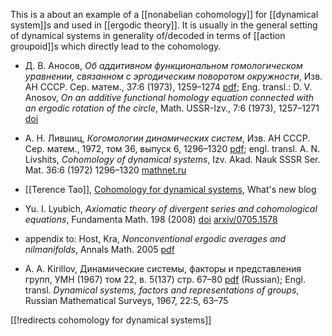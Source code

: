 This is a about an example of a [[nonabelian cohomology]] for [[dynamical system]]s and used in [[ergodic theory]]. It is usually in the general setting of dynamical systems in generality of/decoded in terms of [[action groupoid]]s which directly lead to the cohomology.

* Д. В. Аносов, _Об аддитивном функциональном гомологическом уравнении, связанном с эргодическим поворотом окружности_, Изв. АН СССР. Сер. матем., 37:6 (1973), 1259–1274 [pdf](http://www.mathnet.ru/php/getFT.phtml?jrnid=im&paperid=2361&what=fullt&option_lang=rus); Eng. transl.: D. V. Anosov, _On an additive functional homology equation connected with an ergodic rotation of the circle_, Math. USSR-Izv., 7:6 (1973), 1257–1271  [doi](http://dx.doi.org/10.1070/IM1973v007n06ABEH002086)

* А. Н. Лившиц, _Когомологии динамических систем_, Изв. АН СССР. Сер. матем., 1972, том 36,	выпуск 6, 1296–1320 [pdf](http://www.mathnet.ru/php/getFT.phtml?jrnid=im&paperid=2373&what=fullt&option_lang=rus); engl. transl. A. N. Livshits, _Cohomology of dynamical systems_, Izv. Akad. Nauk SSSR Ser. Mat. 36:6 (1972) 1296–1320 [mathnet.ru](http://www.mathnet.ru/php/archive.phtml?wshow=paper&jrnid=im&paperid=2373&option_lang=eng)
	
* [[Terence Tao]], [Cohomology for dynamical systems](https://terrytao.wordpress.com/2008/12/21/cohomology-for-dynamical-systems), What's new blog
* Yu. I. Lyubich, _Axiomatic theory of divergent series and cohomological equations_, Fundamenta Math. 198 (2008) [doi](https://dx.doi.org/10.4064/fm198-3-5)
[arxiv/0705.1578](https://arxiv.org/abs/0705.1578)
* appendix to: Host, Kra, _Nonconventional ergodic averages and nilmanifolds_, Annals Math. 2005 [pdf](http://annals.math.princeton.edu/issues/2005/Jan2005/HostKra.pdf)
* A. A. Kirillov, Динамические системы, факторы и представления групп, УМН (1967) том 22,	в. 5(137) стр. 67–80 [pdf](http://www.mathnet.ru/links/9e0af673c89887a559d6ef7fb42a6354/rm5790.pdf) (Russian); Engl. transl. _Dynamical systems, factors and representations of groups_, Russian Mathematical Surveys, 1967, 22:5, 63–75 

[[!redirects cohomology for dynamical systems]]
